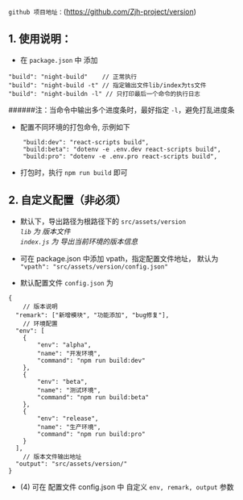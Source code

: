   
`github 项目地址：`(https://github.com/Zjh-project/version)
## 1. 使用说明：  
* 在  `package.json` 中 添加  
```
"build": "night-build"    // 正常执行
"build": "night-build -t" // 指定输出文件lib/index为ts文件
"build": "night-buildn -l" // 只打印最后一个命令的执行日志
```
######注：当命令中输出多个进度条时，最好指定 `-l`，避免打乱进度条
* 配置不同环境的打包命令, 示例如下
```
    "build:dev": "react-scripts build",
    "build:beta": "dotenv -e .env.dev react-scripts build",
    "build:pro": "dotenv -e .env.pro react-scripts build",
```
* 打包时，执行 `npm run build` 即可

## 2. 自定义配置（非必须）
* 默认下，导出路径为根路径下的 `src/assets/version`  
*`lib` 为 版本文件*   
*`index.js` 为 导出当前环境的版本信息*  

* 可在 package.json 中添加 vpath，指定配置文件地址， 默认为  
`"vpath": "src/assets/version/config.json"`  

* 默认配置文件 `config.json` 为  
```
{  
    // 版本说明  
  "remark": ["新增模块", "功能添加", "bug修复"],
    // 环境配置
  "env": [
    {
        "env": "alpha",
        "name": "开发环境",
        "command": "npm run build:dev"
    },
    {
        "env": "beta",
        "name": "测试环境",
        "command": "npm run build:beta"
    },
    {
        "env": "release",
        "name": "生产环境",
        "command": "npm run build:pro"
    }
  ],
    // 版本文件输出地址  
  "output": "src/assets/version/"
}
``` 

* (4) 可在 配置文件 config.json 中 自定义 
`env, remark, output` 参数

